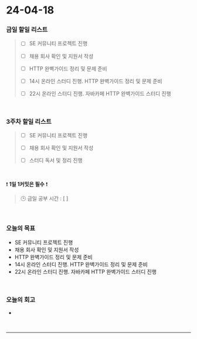 # 24-04-18
### 금일 할일 리스트
> - [ ]  SE 커뮤니티 프로젝트 진행
>
> - [ ]  채용 회사 확인 및 지원서 작성
>
> - [ ]  HTTP 완벽가이드 정리 및 문제 준비
>
> - [ ]  14시 온라인 스터디 진행. HTTP 완벽가이드 정리 및 문제 준비
>
> - [ ]  22시 온라인 스터디 진행. 자바카페 HTTP 완벽가이드 스터디 진행

<br/>

### 3주차 할일 리스트  
> - [ ]  SE 커뮤니티 프로젝트 진행
>
> - [ ]  채용 회사 확인 및 지원서 작성
>
> - [ ]  스터디 독서 및 정리 진행

<br/>

❗ **1일 1커밋은 필수** ❗
> 🕒 금일 공부 시간 : [  ]

<br/>

### 오늘의 목표
- SE 커뮤니티 프로젝트 진행
- 채용 회사 확인 및 지원서 작성
- HTTP 완벽가이드 정리 및 문제 준비
- 14시 온라인 스터디 진행. HTTP 완벽가이드 정리 및 문제 준비
- 22시 온라인 스터디 진행. 자바카페 HTTP 완벽가이드 스터디 진행

<br>

### 오늘의 회고
- 


<br/>

------------  

